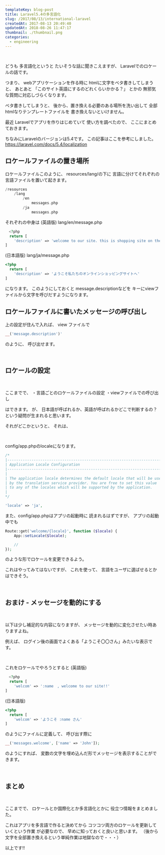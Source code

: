 ```yaml
---
templateKey: blog-post
title: Laravel5.4の多言語化
slug: /2017/08/13/international-laravel
createdAt: 2017-08-13 20:49:40
updatedAt: 2018-08-26 11:47:17
thumbnail: ./thumbnail.png
categories: 
  - engineering
---
```


&nbsp;
&nbsp;


どうも
多言語化というと
たいそうな話に聞きこえますが、
Laravelでのロケールの話です。

つまり、
webアプリケーションを作る時に
htmlに文字をベタ書きしてしまうと、
あとあと
「このサイト英語にするのどれくらいかかる？」
とかの
無邪気な質問に対応しづらくなります。

ベタ書きしてしまうと、
後から、置き換える必要のある場所を洗い出して
全部htmlなりテンプレートファイルを
書き換えないといけません。


最近
Laravelでアプリを作りはじめていて
使い方を調べたので、
ここにまとめておきます。

ちなみにLaravelのバージョンは5.4です。
この記事はここを参考にしました。
<a href="https://laravel.com/docs/5.4/localization">https://laravel.com/docs/5.4/localization</a>


<div class="after-intro"></div>


<h2 class="chapter">ロケールファイルの置き場所</h2>

ロケールファイルこのように、
resources/lang/の下に
言語に分けてそれぞれの言語ファイルを置いて起きます。

```php
/resources
    /lang
        /en
            messages.php
        /ja
            messages.php

```

それぞれの中身は
(英語版) lang/en/message.php

```php
　<?php
  return [
    'description' => 'welcome to our site. this is shopping site on the web !!'
]


```

(日本語版) lang/ja/message.php
```php
<?php
  return [
    'description' => 'ようこそ私たちのオンラインショッピングサイトへ'
]


```

になります。
このようにしておくと
message.descriptionなどを
キーにviewファイルから文字を呼びだすようになります。

<h2>ロケールファイルに書いたメッセージの呼び出し</h2>


上の設定が住んで入れば、
view ファイルで
```php
__('message.description')'
```
のように、
呼び出せます。

&nbsp;


<h2  class="chapter">ロケールの設定</h2>

&nbsp;
&nbsp;


ここまでで、
・言語ごとのロケールファイルの設定
・viewファイルでの呼び出し

はできます。
が、
日本語が呼ばれるか、英語が呼ばれるかどこで判断するの？
という疑問が生まれると思います。

それがどこかというと、
それは、

&nbsp;
&nbsp;

config/app.phpのlocaleになります。

```php
/*
|--------------------------------------------------------------------------
| Application Locale Configuration
|--------------------------------------------------------------------------
|
| The application locale determines the default locale that will be used
| by the translation service provider. You are free to set this value
| to any of the locales which will be supported by the application.
|
*/

'locale' => 'ja',


```


また、config/app.phpはアプリの起動時に
読まれるはずですが、
アプリの起動中でも

```php
Route::get('welcome/{locale}', function ($locale) {
    App::setLocale($locale);

    //
});
```

のような形でロケールを変更できるよう。

これはやってみてはないですが、
これを使って、
言語をユーザに選ばせるとかはできそう。

&nbsp;
&nbsp;

<h2 class="chapter">おまけ - メッセージを動的にする</h2>

&nbsp;
&nbsp;

以下は少し補足的な内容になりますが、
メッセージを動的に変化させたい時ありますよね。

例えば、
ログイン後の画面でよくある「ようこそ〇〇さん」みたいな表示です。

&nbsp;
&nbsp;

これをロケールでやろうとすると
(英語版)
```php
　<?php
  return [
    'welcom' => ':name　, welcome to our site!!'
]


```

(日本語版)
```php
<?php
  return [
    'welcom' => 'ようこそ :name さん'
]


```

のようにファイルに定義して、
呼び出す際に
```php
__('messages.welcome', ['name' => 'John']);
```

のようにすれば、
変数の文字を埋め込んだ形でメッセージを表示することができます。

&nbsp;
&nbsp;

<h2 class="chapter">まとめ</h2>

&nbsp;
&nbsp;

ここまでで、
ロケールとか国際化とか多言語化とかに
役立つ情報をまとめました。

これはアプリを多言語で作ると決めてから
コツコツ両方のロケールを更新していくという作業
が必要なので、
早めに知っておくと良いと思います。
（後から文字を全部置き換えるという単純作業は地獄なので・・・）

以上です!!
